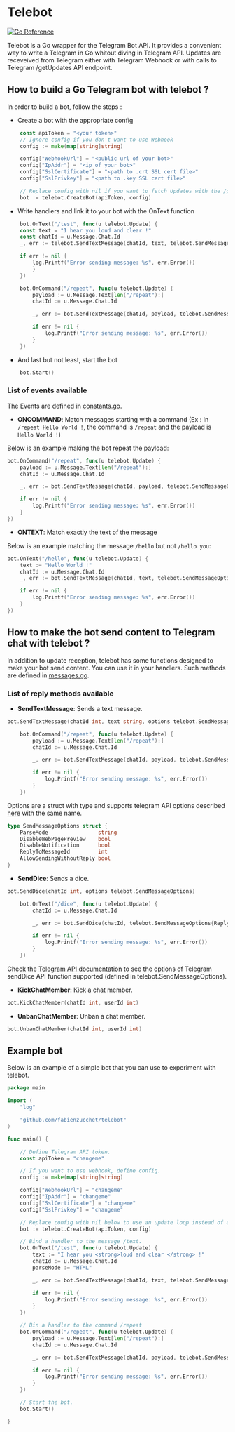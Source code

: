 # Telebot

[![Go Reference](https://pkg.go.dev/badge/github.com/fabienzucchet/telebot.svg)](https://pkg.go.dev/github.com/fabienzucchet/telebot)

Telebot is a Go wrapper for the Telegram Bot API. It provides a convenient way to write a Telegram in Go whitout diving in Telegram API.
Updates are receveived from Telegram either with Telegram Webhook or with calls to Telegram /getUpdates API endpoint.

## How to build a Go Telegram bot with telebot ?

In order to build a bot, follow the steps :

* Create a bot with the appropriate config

```Go
    const apiToken = "<your token>"
    // Ignore config if you don't want to use Webhook
    config := make(map[string]string)

    config["WebhookUrl"] = "<public url of your bot>"
    config["IpAddr"] = "<ip of your bot>"
    config["SslCertificate"] = "<path to .crt SSL cert file>"
    config["SslPrivkey"] = "<path to .key SSL cert file>"

    // Replace config with nil if you want to fetch Updates with the /getUpdates endpoint.
    bot := telebot.CreateBot(apiToken, config)
```

* Write handlers and link it to your bot with the OnText function

```Go
    bot.OnText("/test", func(u telebot.Update) {
    const text = "I hear you loud and clear !"
    const chatId = u.Message.Chat.Id
    _, err := telebot.SendTextMessage(chatId, text, telebot.SendMessageOptions{})

    if err != nil {
        log.Printf("Error sending message: %s", err.Error())
        }
    })

    bot.OnCommand("/repeat", func(u telebot.Update) {
        payload := u.Message.Text[len("/repeat"):]
        chatId := u.Message.Chat.Id

        _, err := bot.SendTextMessage(chatId, payload, telebot.SendMessageOptions{})

        if err != nil {
            log.Printf("Error sending message: %s", err.Error())
        }
    })
```

* And last but not least, start the bot

```Go
    bot.Start()
```

### List of events available

The Events are defined in [constants.go](constants.go).

* **ONCOMMAND**: Match messages starting with a command (Ex : In `/repeat Hello World !`, the command is `/repeat` and the payload is `Hello World !`)

Below is an example making the bot repeat the payload:

```Go
bot.OnCommand("/repeat", func(u telebot.Update) {
    payload := u.Message.Text[len("/repeat"):]
    chatId := u.Message.Chat.Id

    _, err := bot.SendTextMessage(chatId, payload, telebot.SendMessageOptions{})

    if err != nil {
        log.Printf("Error sending message: %s", err.Error())
    }
})
```

* **ONTEXT**: Match exactly the text of the message

Below is an example matching the message `/hello` but not `/hello you`:

```Go
bot.OnText("/hello", func(u telebot.Update) {
    text := "Hello World !"
    chatId := u.Message.Chat.Id
    _, err := bot.SendTextMessage(chatId, text, telebot.SendMessageOptions{})

    if err != nil {
        log.Printf("Error sending message: %s", err.Error())
    }
})
```

## How to make the bot send content to Telegram chat with telebot ?

In addition to update reception, telebot has some functions designed to make your bot send content. You can use it in your handlers. Such methods are defined in [messages.go](messages.go).

### List of reply methods available

* **SendTextMessage**: Sends a text message.

```Go
bot.SendTextMessage(chatId int, text string, options telebot.SendMessageOptions)
```

```Go
    bot.OnCommand("/repeat", func(u telebot.Update) {
        payload := u.Message.Text[len("/repeat"):]
        chatId := u.Message.Chat.Id

        _, err := bot.SendTextMessage(chatId, payload, telebot.SendMessageOptions{ReplyToMessageId: u.Message.Id, AllowSendingWithoutReply: true, DisableWebPagePreview: true})

        if err != nil {
            log.Printf("Error sending message: %s", err.Error())
        }
    })
```

Options are a struct with type and supports telegram API options described [here](https://core.telegram.org/bots/api#sendmessage) with the same name.

```Go
type SendMessageOptions struct {
    ParseMode                string
    DisableWebPagePreview    bool
    DisableNotification      bool
    ReplyToMessageId         int
    AllowSendingWithoutReply bool
}
```

* **SendDice**: Sends a dice.

```Go
bot.SendDice(chatId int, options telebot.SendMessageOptions)
```

```Go
    bot.OnText("/dice", func(u telebot.Update) {
        chatId := u.Message.Chat.Id

        _, err := bot.SendDice(chatId, telebot.SendMessageOptions{ReplyToMessageId: u.Message.Id, AllowSendingWithoutReply: true})

        if err != nil {
            log.Printf("Error sending message: %s", err.Error())
        }
    })
```

Check the [Telegram API documentation](https://core.telegram.org/bots/api#senddice) to see the options of Telegram sendDice API function supported (defined in telebot.SendMessageOptions).

* **KickChatMember**: Kick a chat member.

```Go
bot.KickChatMember(chatId int, userId int)
```

* **UnbanChatMember**: Unban a chat member.

```Go
bot.UnbanChatMember(chatId int, userId int)
```

## Example bot

Below is an example of a simple bot that you can use to experiment with telebot.

```Go
package main

import (
    "log"

    "github.com/fabienzucchet/telebot"
)

func main() {

    // Define Telegram API token.
    const apiToken = "changeme"

    // If you want to use webhook, define config.
    config := make(map[string]string)

    config["WebhookUrl"] = "changeme"
    config["IpAddr"] = "changeme"
    config["SslCertificate"] = "changeme"
    config["SslPrivkey"] = "changeme"

    // Replace config with nil below to use an update loop instead of a webhook.
    bot := telebot.CreateBot(apiToken, config)

    // Bind a handler to the message /text.
    bot.OnText("/test", func(u telebot.Update) {
        text := "I hear you <strong>loud and clear </strong> !"
        chatId := u.Message.Chat.Id
        parseMode := "HTML"

        _, err := bot.SendTextMessage(chatId, text, telebot.SendMessageOptions{ParseMode: parseMode})

        if err != nil {
            log.Printf("Error sending message: %s", err.Error())
        }
    })

    // Bin a handler to the command /repeat
    bot.OnCommand("/repeat", func(u telebot.Update) {
        payload := u.Message.Text[len("/repeat"):]
        chatId := u.Message.Chat.Id

        _, err := bot.SendTextMessage(chatId, payload, telebot.SendMessageOptions{ReplyToMessageId: u.Message.Id, AllowSendingWithoutReply: true, DisableWebPagePreview: true})

        if err != nil {
            log.Printf("Error sending message: %s", err.Error())
        }
    })

    // Start the bot.
    bot.Start()

}
```
